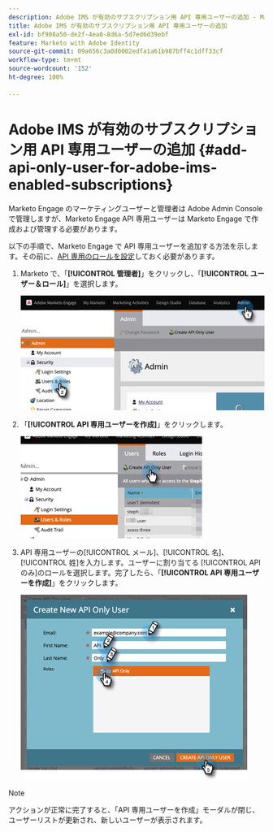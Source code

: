 ```yaml
---
description: Adobe IMS が有効のサブスクリプション用 API 専用ユーザーの追加 - Marketo ドキュメント - 製品ドキュメント
title: Adobe IMS が有効のサブスクリプション用 API 専用ユーザーの追加
exl-id: bf908a50-de2f-4ea0-8d6a-5d7ed6d39ebf
feature: Marketo with Adobe Identity
source-git-commit: 09a656c3a0d0002edfa1a61b987bff4c1dff33cf
workflow-type: tm+mt
source-wordcount: '152'
ht-degree: 100%

---
```


# Adobe IMS が有効のサブスクリプション用 API 専用ユーザーの追加 {#add-api-only-user-for-adobe-ims-enabled-subscriptions}

Marketo Engage のマーケティングユーザーと管理者は Adobe Admin Console で管理しますが、Marketo Engage API 専用ユーザーは Marketo Engage で作成および管理する必要があります。

以下の手順で、Marketo Engage で API 専用ユーザーを追加する方法を示します。その前に、[API 専用のロールを設定](/help/marketo/product-docs/administration/users-and-roles/create-an-api-only-user-role.md)しておく必要があります。

1. Marketo で、「**[!UICONTROL 管理者]**」をクリックし、「**[!UICONTROL ユーザー＆ロール]**」を選択します。

   ![](assets/add-api-only-user-for-adobe-ims-1.png)

1. 「**[!UICONTROL API 専用ユーザーを作成]**」をクリックします。

   ![](assets/add-api-only-user-for-adobe-ims-2.png)

1. API 専用ユーザーの[!UICONTROL メール]、[!UICONTROL 名]、[!UICONTROL 姓]を入力します。ユーザーに割り当てる [!UICONTROL API のみ]のロールを選択します。完了したら、「**[!UICONTROL API 専用ユーザーを作成]**」をクリックします。

   ![](assets/add-api-only-user-for-adobe-ims-3.png)

>[!NOTE]
>
>アクションが正常に完了すると、「API 専用ユーザーを作成」モーダルが閉じ、ユーザーリストが更新され、新しいユーザーが表示されます。
